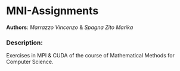 # MNI-Assignments
**Authors**: *Marrazzo Vincenzo* & *Spagna Zito Marika*

### Description:
Exercises in MPI &amp; CUDA of the course of Mathematical Methods for Computer Science.
